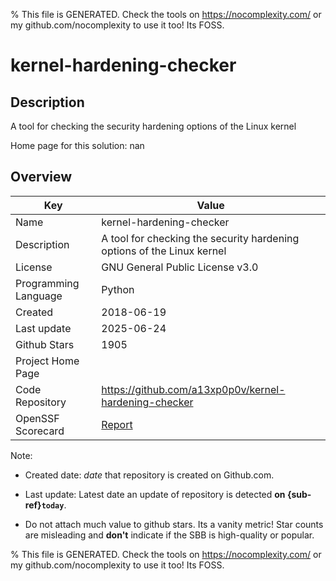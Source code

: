 
% This file is GENERATED. Check the tools on https://nocomplexity.com/ or my github.com/nocomplexity to use it too! Its FOSS. 

# kernel-hardening-checker

## Description 

A tool for checking the security hardening options of the Linux kernel 

Home page for this solution: nan 

## Overview 

| Key | Value |
| --- | --- |
| Name | kernel-hardening-checker |
| Description | A tool for checking the security hardening options of the Linux kernel |
| License | GNU General Public License v3.0 |
| Programming Language | Python |
| Created | 2018-06-19 |
| Last update | 2025-06-24 |
| Github Stars | 1905 |
| Project Home Page |  |
| Code Repository | https://github.com/a13xp0p0v/kernel-hardening-checker |
| OpenSSF Scorecard | [Report](https://securityscorecards.dev/viewer/?uri=github.com/a13xp0p0v/kernel-hardening-checker) |

Note:
 - Created date: *date* that repository is created on Github.com. 

- Last update: Latest date an update of repository is detected **on {sub-ref}`today`**. 

- Do not attach much value to github stars. Its a vanity metric! Star counts are misleading and 
**don't** indicate if the SBB is high-quality or popular.

% This file is GENERATED. Check the tools on https://nocomplexity.com/ or my github.com/nocomplexity to use it too! Its FOSS. 

